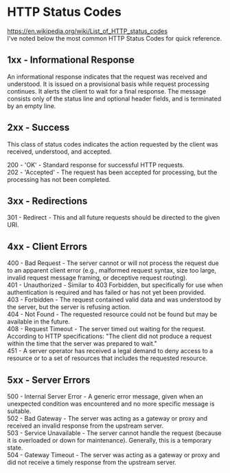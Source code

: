 # HTTP Status Codes
https://en.wikipedia.org/wiki/List_of_HTTP_status_codes  
I've noted below the most common HTTP Status Codes for quick reference.  

## 1xx - Informational Response
An informational response indicates that the request was received and understood. It is issued on a provisional basis while request processing continues. It alerts the client to wait for a final response. The message consists only of the status line and optional header fields, and is terminated by an empty line.  

## 2xx - Success
This class of status codes indicates the action requested by the client was received, understood, and accepted.  

200 - 'OK' - Standard response for successful HTTP requests.  
202 - 'Accepted' - The request has been accepted for processing, but the processing has not been completed.  

## 3xx - Redirections
301 - Redirect - This and all future requests should be directed to the given URI.  

## 4xx - Client Errors
400 - Bad Request - The server cannot or will not process the request due to an apparent client error (e.g., malformed request syntax, size too large, invalid request message framing, or deceptive request routing).  
401 - Unauthorized - Similar to 403 Forbidden, but specifically for use when authentication is required and has failed or has not yet been provided.  
403 - Forbidden - The request contained valid data and was understood by the server, but the server is refusing action.  
404 - Not Found - The requested resource could not be found but may be available in the future.  
408 - Request Timeout - The server timed out waiting for the request. According to HTTP specifications: "The client did not produce a request within the time that the server was prepared to wait."  
451 - A server operator has received a legal demand to deny access to a resource or to a set of resources that includes the requested resource.  

## 5xx - Server Errors
500 - Internal Server Error - A generic error message, given when an unexpected condition was encountered and no more specific message is suitable.  
502 - Bad Gateway - The server was acting as a gateway or proxy and received an invalid response from the upstream server.  
503 - Service Unavailable - The server cannot handle the request (because it is overloaded or down for maintenance). Generally, this is a temporary state.  
504 - Gateway Timeout - The server was acting as a gateway or proxy and did not receive a timely response from the upstream server.  